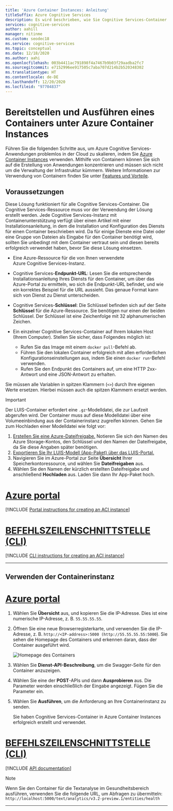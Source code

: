 ```yaml
---
title: 'Azure Container Instances: Anleitung'
titleSuffix: Azure Cognitive Services
description: Es wird beschrieben, wie Sie Cognitive Services-Container für Azure Container Instances bereitstellen.
services: cognitive-services
author: aahill
manager: nitinme
ms.custom: seodec18
ms.service: cognitive-services
ms.topic: conceptual
ms.date: 12/18/2020
ms.author: aahi
ms.openlocfilehash: 003b4411ac791898f4a7467b9b03f29aadba2fc7
ms.sourcegitcommit: e7152996ee917505c7aba707d214b2b520348302
ms.translationtype: HT
ms.contentlocale: de-DE
ms.lasthandoff: 12/20/2020
ms.locfileid: "97704837"
---
```

# <a name="deploy-and-run-container-on-azure-container-instance"></a>Bereitstellen und Ausführen eines Containers unter Azure Container Instances

Führen Sie die folgenden Schritte aus, um Azure Cognitive Services-Anwendungen problemlos in der Cloud zu skalieren, indem Sie [Azure Container Instances](../../container-instances/index.yml) verwenden. Mithilfe von Containern können Sie sich auf die Erstellung von Anwendungen konzentrieren und müssen sich nicht um die Verwaltung der Infrastruktur kümmern. Weitere Informationen zur Verwendung von Containern finden Sie unter [Features und Vorteile](../cognitive-services-container-support.md#features-and-benefits).

## <a name="prerequisites"></a>Voraussetzungen

Diese Lösung funktioniert für alle Cognitive Services-Container. Die Cognitive Services-Ressource muss vor der Verwendung der Lösung erstellt werden. Jede Cognitive Services-Instanz mit Containerunterstützung verfügt über einen Artikel mit einer Installationsanleitung, in dem die Installation und Konfiguration des Diensts für einen Container beschrieben wird. Da für einige Dienste eine Datei oder eine Gruppe von Dateien als Eingabe für den Container benötigt wird, sollten Sie unbedingt mit dem Container vertraut sein und diesen bereits erfolgreich verwendet haben, bevor Sie diese Lösung einsetzen.

* Eine Azure-Ressource für die von Ihnen verwendete Azure Cognitive Services-Instanz.
* Cognitive Services-**Endpunkt-URL**: Lesen Sie die entsprechende Installationsanleitung Ihres Diensts für den Container, um über das Azure-Portal zu ermitteln, wo sich die Endpunkt-URL befindet, und wie ein korrektes Beispiel für die URL aussieht. Das genaue Format kann sich von Dienst zu Dienst unterscheiden.
* Cognitive Services-**Schlüssel**: Die Schlüssel befinden sich auf der Seite **Schlüssel** für die Azure-Ressource. Sie benötigen nur einen der beiden Schlüssel. Der Schlüssel ist eine Zeichenfolge mit 32 alphanumerischen Zeichen.

* Ein einzelner Cognitive Services-Container auf Ihrem lokalen Host (Ihrem Computer). Stellen Sie sicher, dass Folgendes möglich ist:
  * Rufen Sie das Image mit einem `docker pull`-Befehl ab.
  * Führen Sie den lokalen Container erfolgreich mit allen erforderlichen Konfigurationseinstellungen aus, indem Sie einen `docker run`-Befehl verwenden.
  * Rufen Sie den Endpunkt des Containers auf, um eine HTTP 2xx-Antwort und eine JSON-Antwort zu erhalten.

Sie müssen alle Variablen in spitzen Klammern (`<>`) durch Ihre eigenen Werte ersetzen. Hierbei müssen auch die spitzen Klammern ersetzt werden.

> [!IMPORTANT]
> Der LUIS-Container erfordert eine `.gz`-Modelldatei, die zur Laufzeit abgerufen wird. Der Container muss auf diese Modelldatei über eine Volumeeinbindung aus der Containerinstanz zugreifen können. Gehen Sie zum Hochladen einer Modelldatei wie folgt vor:
> 1. [Erstellen Sie eine Azure-Dateifreigabe.](../../storage/files/storage-how-to-create-file-share.md) Notieren Sie sich den Namen des Azure Storage-Kontos, den Schlüssel und den Namen der Dateifreigabe, da Sie diese Angaben später benötigen.
> 2. [Exportieren Sie Ihr LUIS-Modell (App-Paket) über das LUIS-Portal.](../LUIS/luis-container-howto.md#export-packaged-app-from-luis) 
> 3. Navigieren Sie im Azure-Portal zur Seite **Übersicht** Ihrer Speicherkontoressource, und wählen Sie **Dateifreigaben** aus. 
> 4. Wählen Sie den Namen der kürzlich erstellten Dateifreigabe und anschließend **Hochladen** aus. Laden Sie dann Ihr App-Paket hoch. 

# <a name="azure-portal"></a>[Azure portal](#tab/portal)

[!INCLUDE [Portal instructions for creating an ACI instance](includes/create-container-instances-resource.md)]

# <a name="cli"></a>[BEFEHLSZEILENSCHNITTSTELLE (CLI)](#tab/cli)

[!INCLUDE [CLI instructions for creating an ACI instance](../containers/includes/create-container-instances-resource-from-azure-cli.md)]

---


## <a name="use-the-container-instance"></a>Verwenden der Containerinstanz

# <a name="azure-portal"></a>[Azure portal](#tab/portal)

1. Wählen Sie **Übersicht** aus, und kopieren Sie die IP-Adresse. Dies ist eine numerische IP-Adresse, z. B. `55.55.55.55`.
1. Öffnen Sie eine neue Browserregisterkarte, und verwenden Sie die IP-Adresse, z. B. `http://<IP-address>:5000 (http://55.55.55.55:5000`). Sie sehen die Homepage des Containers und erkennen daran, dass der Container ausgeführt wird.

    ![Homepage des Containers](../../../includes/media/cognitive-services-containers-api-documentation/container-webpage.png)

1. Wählen Sie **Dienst-API-Beschreibung**, um die Swagger-Seite für den Container anzuzeigen.

1. Wählen Sie eine der **POST**-APIs und dann **Ausprobieren** aus.  Die Parameter werden einschließlich der Eingabe angezeigt. Fügen Sie die Parameter ein.

1. Wählen Sie **Ausführen**, um die Anforderung an Ihre Containerinstanz zu senden.

    Sie haben Cognitive Services-Container in Azure Container Instances erfolgreich erstellt und verwendet.

# <a name="cli"></a>[BEFEHLSZEILENSCHNITTSTELLE (CLI)](#tab/cli)

[!INCLUDE [API documentation](../../../includes/cognitive-services-containers-api-documentation.md)]

> [!NOTE]
> Wenn Sie den Container für die Textanalyse im Gesundheitsbereich ausführen, verwenden Sie die folgende URL, um Abfragen zu übermitteln: `http://localhost:5000/text/analytics/v3.2-preview.1/entities/health`

---
